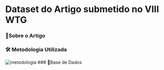 # Dataset do Artigo submetido no VIII WTG 

### 🎇Sobre o Artigo

### 🛠 Metodologia Utilizada
<img scr="metodologia.png" alt="metodologia">
### 🔎Base de Dados 
